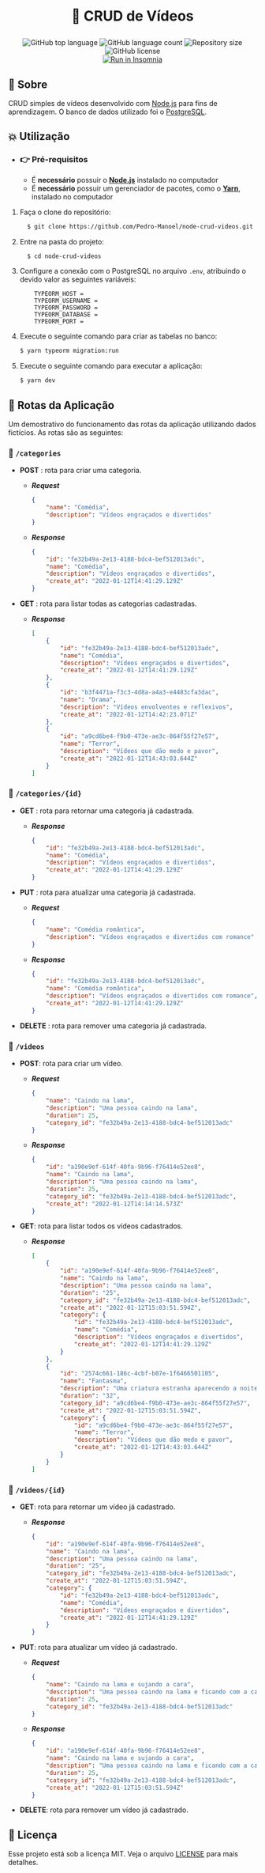 <h1 align="center">
    <p> 🎥 CRUD de Vídeos </p>
</h1>

<p align="center">
    <img alt="GitHub top language" src="https://img.shields.io/github/languages/top/Pedro-Manoel/node-crud-videos?style=flat-square">
    <img alt="GitHub language count" src="https://img.shields.io/github/languages/count/Pedro-Manoel/node-crud-videos?style=flat-square">
    <img alt="Repository size" src="https://img.shields.io/github/repo-size/Pedro-Manoel/node-crud-videos?style=flat-square">
    <img alt="GitHub license" src="https://img.shields.io/github/license/Pedro-Manoel/node-crud-videos?style=flat-square"><br/>
    <a href="https://insomnia.rest/run/?label=%20node-crud-videos&uri=https%3A%2F%2Fgithub.com%2FPedro-Manoel%2Fnode-crud-videos%2Fblob%2Fmain%2F.github%2FInsomnia.json" target="_blank"><img src="https://insomnia.rest/images/run.svg" alt="Run in Insomnia"></a>
</p>

## 🔖 Sobre

CRUD simples de vídeos desenvolvido com [Node.js](https://nodejs.org/en/) para fins de aprendizagem. O banco de dados utilizado foi o [PostgreSQL](https://www.postgresql.org/).

## 💥 Utilização

- ### 👉 **Pré-requisitos**

  - É **necessário** possuir o **[Node.js](https://nodejs.org/en/)** instalado no computador
  - É **necessário** possuir um gerenciador de pacotes, como o **[Yarn](https://yarnpkg.com/)**, instalado no computador

1. Faça o clone do repositório:

	```sh
	  $ git clone https://github.com/Pedro-Manoel/node-crud-videos.git
	```

2. Entre na pasta do projeto:

	```sh
	  $ cd node-crud-videos
	```

3. Configure a conexão com o PostgreSQL no arquivo `.env`, atribuindo o devido valor as seguintes variáveis:

    ```
        TYPEORM_HOST =
        TYPEORM_USERNAME =
        TYPEORM_PASSWORD =
        TYPEORM_DATABASE =
        TYPEORM_PORT =
    ```

4. Execute o seguinte comando para criar as tabelas no banco:

    ```sh
    $ yarn typeorm migration:run
    ```

5. Execute o seguinte comando para executar a aplicação:

    ```sh
    $ yarn dev
    ```
## 🔰 Rotas da Aplicação

Um demostrativo do funcionamento das rotas da aplicação utilizando dados fictícios. As rotas são as seguintes:

### 🚏 `/categories`

* **POST** : rota para criar uma categoria.

    - ***Request***

        ```json
        {
	        "name": "Comédia",
	        "description": "Vídeos engraçados e divertidos"
        }
        ```

    - ***Response***

        ```json
        {
            "id": "fe32b49a-2e13-4188-bdc4-bef512013adc",
            "name": "Comédia",
	        "description": "Vídeos engraçados e divertidos",
            "create_at": "2022-01-12T14:41:29.129Z"
        }
        ```
* **GET** : rota para listar todas as categorias cadastradas.

    - ***Response***

        ```json
        [
            {
                "id": "fe32b49a-2e13-4188-bdc4-bef512013adc",
                "name": "Comédia",
	            "description": "Vídeos engraçados e divertidos",
                "create_at": "2022-01-12T14:41:29.129Z"
            },
            {
                "id": "b3f4471a-f3c3-4d8a-a4a3-e4483cfa3dac",
                "name": "Drama",
	            "description": "Vídeos envolventes e reflexivos",
                "create_at": "2022-01-12T14:42:23.071Z"
            },
            {
                "id": "a9cd6be4-f9b0-473e-ae3c-864f55f27e57",
                "name": "Terror",
	            "description": "Vídeos que dão medo e pavor",
                "create_at": "2022-01-12T14:43:03.644Z"
            }
        ]
        ```
### 🚏 `/categories/{id}`

* **GET** : rota para retornar uma categoria já cadastrada.

    - ***Response***

        ```json
        {
            "id": "fe32b49a-2e13-4188-bdc4-bef512013adc",
            "name": "Comédia",
	        "description": "Vídeos engraçados e divertidos",
            "create_at": "2022-01-12T14:41:29.129Z"
        }
        ```

* **PUT** :  rota para atualizar uma categoria já cadastrada.

    - ***Request***

        ```json
        {
            "name": "Comédia romântica",
	        "description": "Vídeos engraçados e divertidos com romance"
        }
        ```

    - ***Response***

        ```json
        {
            "id": "fe32b49a-2e13-4188-bdc4-bef512013adc",
            "name": "Comédia romântica",
	        "description": "Vídeos engraçados e divertidos com romance",
            "create_at": "2022-01-12T14:41:29.129Z"
        }
        ```

* **DELETE** : rota para remover uma categoria já cadastrada.

### 🚏 `/videos`

* **POST**: rota para criar um vídeo.

    - ***Request***

        ```json
        {
            "name": "Caindo na lama",
            "description": "Uma pessoa caindo na lama",
            "duration": 25,
            "category_id": "fe32b49a-2e13-4188-bdc4-bef512013adc"
        }
        ```

    - ***Response***

        ```json
        {
	        "id": "a190e9ef-614f-40fa-9b96-f76414e52ee8",
	        "name": "Caindo na lama",
	        "description": "Uma pessoa caindo na lama",
	        "duration": 25,
	        "category_id": "fe32b49a-2e13-4188-bdc4-bef512013adc",
	        "create_at": "2022-01-12T14:14:14.573Z"
        }
        ```

* **GET**: rota para listar todos os vídeos cadastrados.

    - ***Response***

        ```json
        [
            {
                "id": "a190e9ef-614f-40fa-9b96-f76414e52ee8",
                "name": "Caindo na lama",
                "description": "Uma pessoa caindo na lama",
                "duration": "25",
                "category_id": "fe32b49a-2e13-4188-bdc4-bef512013adc",
                "create_at": "2022-01-12T15:03:51.594Z",
                "category": {
                    "id": "fe32b49a-2e13-4188-bdc4-bef512013adc",
                    "name": "Comédia",
                    "description": "Vídeos engraçados e divertidos",
                    "create_at": "2022-01-12T14:41:29.129Z"
                }
            },
            {
                "id": "2574c661-186c-4cbf-b07e-1f6466501105",
                "name": "Fantasma",
                "description": "Uma criatura estranha aparecendo a noite",
                "duration": "32",
                "category_id": "a9cd6be4-f9b0-473e-ae3c-864f55f27e57",
                "create_at": "2022-01-12T15:03:51.594Z",
                "category": {
                    "id": "a9cd6be4-f9b0-473e-ae3c-864f55f27e57",
                    "name": "Terror",
	                "description": "Vídeos que dão medo e pavor",
                    "create_at": "2022-01-12T14:43:03.644Z"
                }
            }
        ]
        ```
### 🚏 `/videos/{id}`

* **GET**: rota para retornar um vídeo já cadastrado.

    - ***Response***

        ```json
        {
            "id": "a190e9ef-614f-40fa-9b96-f76414e52ee8",
            "name": "Caindo na lama",
            "description": "Uma pessoa caindo na lama",
            "duration": "25",
            "category_id": "fe32b49a-2e13-4188-bdc4-bef512013adc",
            "create_at": "2022-01-12T15:03:51.594Z",
            "category": {
                "id": "fe32b49a-2e13-4188-bdc4-bef512013adc",
                "name": "Comédia",
                "description": "Vídeos engraçados e divertidos",
                "create_at": "2022-01-12T14:41:29.129Z"
            }
        }
        ```

* **PUT**: rota para atualizar um vídeo já cadastrado.

    - ***Request***

        ```json
        {
            "name": "Caindo na lama e sujando a cara",
            "description": "Uma pessoa caindo na lama e ficando com a cara toda suja",
            "duration": 25,
            "category_id": "fe32b49a-2e13-4188-bdc4-bef512013adc"
        }
        ```

    - ***Response***

        ```json
        {
            "id": "a190e9ef-614f-40fa-9b96-f76414e52ee8",
            "name": "Caindo na lama e sujando a cara",
            "description": "Uma pessoa caindo na lama e ficando com a cara toda suja",
            "duration": 25,
            "category_id": "fe32b49a-2e13-4188-bdc4-bef512013adc",
            "create_at": "2022-01-12T15:03:51.594Z"
        }
        ```

* **DELETE**: rota para remover um vídeo já cadastrado.

## 📃 Licença

Esse projeto está sob a licença MIT. Veja o arquivo [LICENSE](LICENSE) para mais detalhes.
